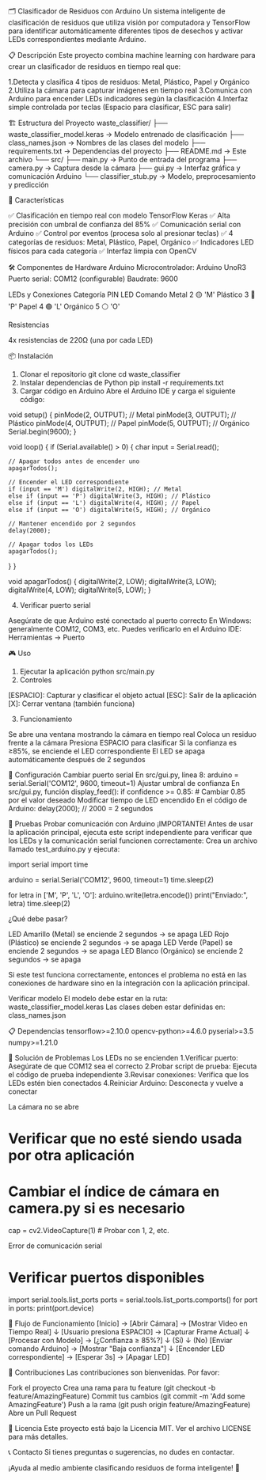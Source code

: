 🗂️ Clasificador de Residuos con Arduino
Un sistema inteligente de clasificación de residuos que utiliza visión por computadora y TensorFlow para identificar automáticamente diferentes tipos de desechos y activar LEDs correspondientes mediante Arduino.

📋 Descripción
Este proyecto combina machine learning con hardware para crear un clasificador de residuos en tiempo real que:

1.Detecta y clasifica 4 tipos de residuos: Metal, Plástico, Papel y Orgánico
2.Utiliza la cámara para capturar imágenes en tiempo real
3.Comunica con Arduino para encender LEDs indicadores según la clasificación
4.Interfaz simple controlada por teclas (Espacio para clasificar, ESC para salir)

🏗️ Estructura del Proyecto
waste_classifier/
├── waste_classifier_model.keras       → Modelo entrenado de clasificación
├── class_names.json                   → Nombres de las clases del modelo
├── requirements.txt                   → Dependencias del proyecto
├── README.md                          → Este archivo
└── src/
    ├── main.py                        → Punto de entrada del programa
    ├── camera.py                      → Captura desde la cámara
    ├── gui.py                         → Interfaz gráfica y comunicación Arduino
    └── classifier_stub.py             → Modelo, preprocesamiento y predicción

🚀 Características

✅ Clasificación en tiempo real con modelo TensorFlow Keras
✅ Alta precisión con umbral de confianza del 85%
✅ Comunicación serial con Arduino
✅ Control por eventos (procesa solo al presionar teclas)
✅ 4 categorías de residuos: Metal, Plástico, Papel, Orgánico
✅ Indicadores LED físicos para cada categoría
✅ Interfaz limpia con OpenCV

🛠️ Componentes de Hardware
Arduino
Microcontrolador: Arduino UnoR3
Puerto serial: COM12 (configurable)
Baudrate: 9600

LEDs y Conexiones
Categoría   PIN     LED     Comando
Metal        2      🟡       'M'
Plástico     3      🔴       'P'
Papel        4      🟢       'L'
Orgánico     5      ⚪       'O'

Resistencias

4x resistencias de 220Ω (una por cada LED)

📦 Instalación
1. Clonar el repositorio
git clone <url-del-repositorio>
cd waste_classifier
2. Instalar dependencias de Python
pip install -r requirements.txt
3. Cargar código en Arduino
Abre el Arduino IDE y carga el siguiente código:

void setup() {
  pinMode(2, OUTPUT); // Metal
  pinMode(3, OUTPUT); // Plástico
  pinMode(4, OUTPUT); // Papel
  pinMode(5, OUTPUT); // Orgánico
  Serial.begin(9600);
}

void loop() {
  if (Serial.available() > 0) {
    char input = Serial.read();

    // Apagar todos antes de encender uno
    apagarTodos();

    // Encender el LED correspondiente
    if (input == 'M') digitalWrite(2, HIGH); // Metal
    else if (input == 'P') digitalWrite(3, HIGH); // Plástico
    else if (input == 'L') digitalWrite(4, HIGH); // Papel
    else if (input == 'O') digitalWrite(5, HIGH); // Orgánico

    // Mantener encendido por 2 segundos
    delay(2000);

    // Apagar todos los LEDs
    apagarTodos();
  }
}

void apagarTodos() {
  digitalWrite(2, LOW);
  digitalWrite(3, LOW);
  digitalWrite(4, LOW);
  digitalWrite(5, LOW);
}

4. Verificar puerto serial

Asegúrate de que Arduino esté conectado al puerto correcto
En Windows: generalmente COM12, COM3, etc.
Puedes verificarlo en el Arduino IDE: Herramientas → Puerto

🎮 Uso
1. Ejecutar la aplicación
python src/main.py
2. Controles

[ESPACIO]: Capturar y clasificar el objeto actual
[ESC]: Salir de la aplicación
[X]: Cerrar ventana (también funciona)

3. Funcionamiento

Se abre una ventana mostrando la cámara en tiempo real
Coloca un residuo frente a la cámara
Presiona ESPACIO para clasificar
Si la confianza es ≥85%, se enciende el LED correspondiente
El LED se apaga automáticamente después de 2 segundos

🔧 Configuración
Cambiar puerto serial
En src/gui.py, línea 8:
arduino = serial.Serial('COM12', 9600, timeout=1)
Ajustar umbral de confianza
En src/gui.py, función display_feed():
if confidence >= 0.85:  # Cambiar 0.85 por el valor deseado
Modificar tiempo de LED encendido
En el código de Arduino:
delay(2000);  // 2000 = 2 segundos

🧪 Pruebas
Probar comunicación con Arduino
¡IMPORTANTE!
Antes de usar la aplicación principal, ejecuta este script independiente para verificar que los LEDs y la comunicación serial funcionen correctamente:
Crea un archivo llamado test_arduino.py y ejecuta:

import serial
import time

arduino = serial.Serial('COM12', 9600, timeout=1)
time.sleep(2)

for letra in ['M', 'P', 'L', 'O']:
    arduino.write(letra.encode())
    print("Enviado:", letra)
    time.sleep(2)

¿Qué debe pasar?

LED Amarillo (Metal) se enciende 2 segundos → se apaga
LED Rojo (Plástico) se enciende 2 segundos → se apaga
LED Verde (Papel) se enciende 2 segundos → se apaga
LED Blanco (Orgánico) se enciende 2 segundos → se apaga

Si este test funciona correctamente, entonces el problema no está en las conexiones de hardware sino en la integración con la aplicación principal.

Verificar modelo
El modelo debe estar en la ruta: waste_classifier_model.keras
Las clases deben estar definidas en: class_names.json

📋 Dependencias
tensorflow>=2.10.0
opencv-python>=4.6.0
pyserial>=3.5
numpy>=1.21.0

🐛 Solución de Problemas
Los LEDs no se encienden
1.Verificar puerto: Asegúrate de que COM12 sea el correcto
2.Probar script de prueba: Ejecuta el código de prueba independiente
3.Revisar conexiones: Verifica que los LEDs estén bien conectados
4.Reiniciar Arduino: Desconecta y vuelve a conectar

La cámara no se abre
# Verificar que no esté siendo usada por otra aplicación
# Cambiar el índice de cámara en camera.py si es necesario
cap = cv2.VideoCapture(1)  # Probar con 1, 2, etc.

Error de comunicación serial
# Verificar puertos disponibles
import serial.tools.list_ports
ports = serial.tools.list_ports.comports()
for port in ports:
    print(port.device)

🔄 Flujo de Funcionamiento
[Inicio] → [Abrir Cámara] → [Mostrar Video en Tiempo Real]
    ↓
[Usuario presiona ESPACIO] → [Capturar Frame Actual]
    ↓
[Procesar con Modelo] → [¿Confianza ≥ 85%?]
    ↓ (Sí)                     ↓ (No)
[Enviar comando Arduino] → [Mostrar "Baja confianza"]
    ↓
[Encender LED correspondiente] → [Esperar 3s] → [Apagar LED]

👥 Contribuciones
Las contribuciones son bienvenidas. Por favor:

Fork el proyecto
Crea una rama para tu feature (git checkout -b feature/AmazingFeature)
Commit tus cambios (git commit -m 'Add some AmazingFeature')
Push a la rama (git push origin feature/AmazingFeature)
Abre un Pull Request

📝 Licencia
Este proyecto está bajo la Licencia MIT. Ver el archivo LICENSE para más detalles.

📞 Contacto
Si tienes preguntas o sugerencias, no dudes en contactar.

¡Ayuda al medio ambiente clasificando residuos de forma inteligente! 🌱